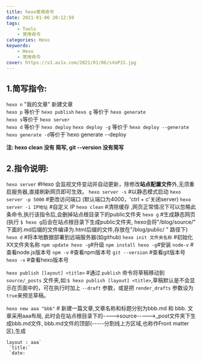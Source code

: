 ```yaml
---
title: hexo常用命令
date: 2021-01-06 20:12:59
tags:
    - Tools 
    - 常用命令
categories: Hexo
keywords: 
    - Hexo 
    - 常用命令
cover: https://s3.ax1x.com/2021/01/06/sVoP1S.jpg
---
```


## 1.简写指令:

 `hexo n` "我的文章" 新建文章    
 `hexo p` 等价于 `hexo publish`
 `hexo g` 等价于 `hexo generate`  
 `hexo s`等价于 `hexo server`     
 `hexo d` 等价于 `hexo deploy`
 `hexo deploy -g`  等价于 `hexo deploy --generate`
 `hexo generate -d`等价于`hexo generate --deploy


**注: hexo  clean 没有 简写,  git --version 没有简写**

## 2.指令说明:

 `hexo server`    #Hexo 会监视文件变动并自动更新，除修改**站点配置文件**外,无须重启服务器,直接刷新网页即可生效。
 `hexo server -s` #以静态模式启动
 `hexo server -p 5000` #更改访问端口   (默认端口为4000，'ctrl + c'关闭server)
 `hexo server -i IP地址` #自定义 IP
 `hexo clean` #清除缓存  ,网页正常情况下可以忽略此条命令,执行该指令后,会删掉站点根目录下的public文件夹
 `hexo g` #生成静态网页  (执行 `$ hexo g`后会在站点根目录下生成public文件夹, hexo会将"/blog/source/"   下面的.md后缀的文件编译为.html后缀的文件,存放在"/blog/public/ "   路径下)
 `hexo d` #将本地数据部署到远端服务器(如github)
 `hexo init 文件夹名称` #初始化XX文件夹名称
 `npm update hexo -g`#升级
 `npm install hexo -g`#安装
 `node-v`          #查看node.js版本号
 `npm -v`        #查看npm版本号
 `git --version`  #查看git版本号
 `hexo -v`      #查看hexo版本号

`hexo publish [layout] <title>`   #通过 `publish` 命令将草稿移动到 `source/_posts` 文件夹,如:`$ hexo publish [layout] <title>`,草稿默认是不会显示在页面中的，可在执行时加上 `--draft` 参数，或是把 `render_drafts` 参数设为 `true`来预览草稿。

`hexo new aaa "bbb"`  # 新建一篇文章,文章名称和标题分别为bbb.md 和 bbb.   文章采用aaa布局,  此时会在站点根目录下的---->source----->_post文件夹下生成bbb.md文件,  bbb.md文件的顶部(-----分割线上方区域,也称作Front matter区),生成

```
layout : aaa`
 `title:`
 `date:
```